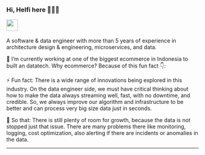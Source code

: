 <!--
**kahell/kahell** is a ✨ _special_ ✨ repository because its `README.md` (this file) appears on your GitHub profile.

Here are some ideas to get you started:

- 🔭 I’m currently working on ...
- 🌱 I’m currently learning ...
- 👯 I’m looking to collaborate on ...
- 🤔 I’m looking for help with ...
- 💬 Ask me about ...
- 📫 How to reach me: ...
- 😄 Pronouns: ...
- ⚡ Fun fact: ...
-->

### Hi, Helfi here 🦸🏻‍♂️
     
<a href="https://www.linkedin.com/in/helfipangestu/" rel="nofollow"><img src="https://camo.githubusercontent.com/69d105983e648a783833c09ebc1c1cf0fe2ee14b/68747470733a2f2f696d6167652e666c617469636f6e2e636f6d2f69636f6e732f706e672f3531322f3137342f3137343835372e706e67" height="30" data-canonical-src="https://image.flaticon.com/icons/png/512/174/174857.png" style="max-width:100%;"></a> &nbsp; 

A software & data engineer with more than 5 years of experience in architecture design & engineering, microservices, and data.

🔭 I’m currently working at one of the biggest ecommerce in Indonesia to built an datatech. Why ecommerce? Because of this fun fact 👇:

⚡ Fun fact: 
There is a wide range of innovations being explored in this industry. On the data engineer side, we must have critical thinking about how to make the data always streaming well, fast, with no downtime, and credible. So, we always improve our algorithm and infrastructure to be better and can process very big size data just in seconds. 


🤔 So that:
There is still plenty of room for growth, because the data is not stopped just that issue. There are many problems there like monitoring, logging, cost optimization, also alerting if there are incidents or anomalies in the data.

------
